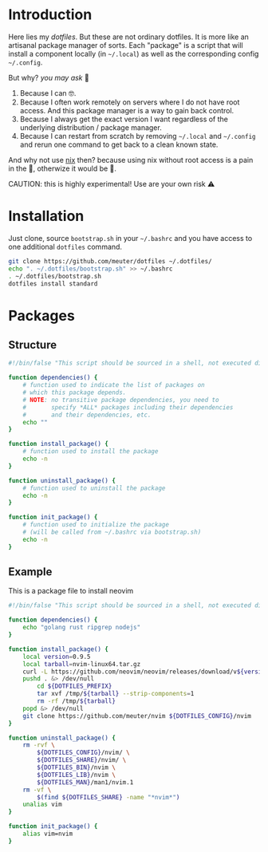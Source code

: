 # Introduction

Here lies my _dotfiles_. But these are not ordinary dotfiles. It is more like
an artisanal package manager of sorts. Each "package" is a script that will
install a component locally (in `~/.local`) as well as the corresponding config
`~/.config`.

But why? _you may ask_ 🤔
1. Because I can 🤓.
2. Because I often work remotely on servers where I do not have root access.
   And this package manager is a way to gain back control.
3. Because I always get the exact version I want regardless of the underlying
   distribution / package manager.
4. Because I can restart from scratch by removing `~/.local` and `~/.config`
   and rerun one command to get back to a clean known state.

And why not use [nix](https://nixos.org/) then? because using nix without root access
is a pain in the 🤡, otherwize it would be 🥇.

CAUTION: this is highly experimental! Use are your own risk ⚠

# Installation

Just clone, source `bootstrap.sh` in your `~/.bashrc` and you have access to
one additional `dotfiles` command.

```bash
git clone https://github.com/meuter/dotfiles ~/.dotfiles/
echo ". ~/.dotfiles/bootstrap.sh" >> ~/.bashrc
. ~/.dotfiles/bootstrap.sh
dotfiles install standard 

```

# Packages 

## Structure

```bash
#!/bin/false "This script should be sourced in a shell, not executed directly"

function dependencies() {
    # function used to indicate the list of packages on 
    # which this package depends.
    # NOTE: no transitive package dependencies, you need to 
    #       specify *ALL* packages including their dependencies
    #       and their dependencies, etc.
    echo ""
}

function install_package() {
    # function used to install the package
    echo -n
}

function uninstall_package() {
    # function used to uninstall the package
    echo -n
}

function init_package() {
    # function used to initialize the package 
    # (will be called from ~/.bashrc via bootstrap.sh)
    echo -n
}

```

## Example

This is a package file to install neovim

```bash
#!/bin/false "This script should be sourced in a shell, not executed directly"

function dependencies() {
    echo "golang rust ripgrep nodejs"
}

function install_package() {
    local version=0.9.5
    local tarball=nvim-linux64.tar.gz
    curl -L https://github.com/neovim/neovim/releases/download/v${version}/${tarball} --output /tmp/${tarball}
    pushd . &> /dev/null
        cd ${DOTFILES_PREFIX}
        tar xvf /tmp/${tarball} --strip-components=1
        rm -rf /tmp/${tarball}
    popd &> /dev/null
    git clone https://github.com/meuter/nvim ${DOTFILES_CONFIG}/nvim
}

function uninstall_package() {
    rm -rvf \
    	${DOTFILES_CONFIG}/nvim/ \
	    ${DOTFILES_SHARE}/nvim/ \
        ${DOTFILES_BIN}/nvim \
        ${DOTFILES_LIB}/nvim \
        ${DOTFILES_MAN}/man1/nvim.1
    rm -vf \
        $(find ${DOTFILES_SHARE} -name "*nvim*")
    unalias vim
}

function init_package() {
    alias vim=nvim
}

```

